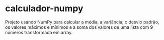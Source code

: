 # calculador-numpy
Projeto usando NumPy para calcular a média, a variância, o desvio padrão, os valores máximos e mínimos e a soma dos valores de uma lista com 9 números transformada em array.
